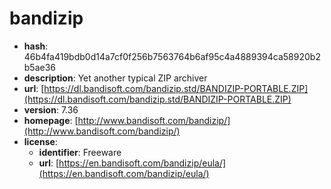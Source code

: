 # bandizip

- **hash**: 46b4fa419bdb0d14a7cf0f256b7563764b6af95c4a4889394ca58920b2b5ae36
- **description**: Yet another typical ZIP archiver
- **url**: [https://dl.bandisoft.com/bandizip.std/BANDIZIP-PORTABLE.ZIP](https://dl.bandisoft.com/bandizip.std/BANDIZIP-PORTABLE.ZIP)
- **version**: 7.36
- **homepage**: [http://www.bandisoft.com/bandizip/](http://www.bandisoft.com/bandizip/)
- **license**:
  - **identifier**: Freeware
  - **url**: [https://en.bandisoft.com/bandizip/eula/](https://en.bandisoft.com/bandizip/eula/)

